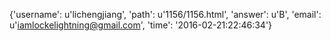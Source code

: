{'username': u'lichengjiang', 'path': u'1156/1156.html', 'answer': u'B', 'email': u'iamlockelightning@gmail.com', 'time': '2016-02-21:22:46:34'}